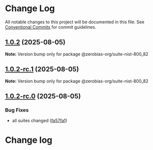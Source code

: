 # Change Log

All notable changes to this project will be documented in this file.
See [Conventional Commits](https://conventionalcommits.org) for commit guidelines.

## [1.0.2](https://github.com/zerobias-org/suite/compare/@zerobias-org/suite-nist-800_82@1.0.2-rc.1...@zerobias-org/suite-nist-800_82@1.0.2) (2025-08-05)

**Note:** Version bump only for package @zerobias-org/suite-nist-800_82





## [1.0.2-rc.1](https://github.com/zerobias-org/suite/compare/@zerobias-org/suite-nist-800_82@1.0.2-rc.0...@zerobias-org/suite-nist-800_82@1.0.2-rc.1) (2025-08-05)

**Note:** Version bump only for package @zerobias-org/suite-nist-800_82





## [1.0.2-rc.0](https://github.com/zerobias-org/suite/compare/@zerobias-org/suite-nist-800_82@1.0.1...@zerobias-org/suite-nist-800_82@1.0.2-rc.0) (2025-08-05)


### Bug Fixes

* all suites changed ([fa57fa1](https://github.com/zerobias-org/suite/commit/fa57fa1af7628003297df46b2d7740fe95bd2666))





# Change log
